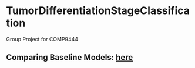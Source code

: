 # TumorDifferentiationStageClassification
Group Project for COMP9444

## Comparing Baseline Models: [here](https://github.com/wny-unsw/TumorDifferentiationStageClassification/blob/main/TumorClassification_v2.ipynb)
